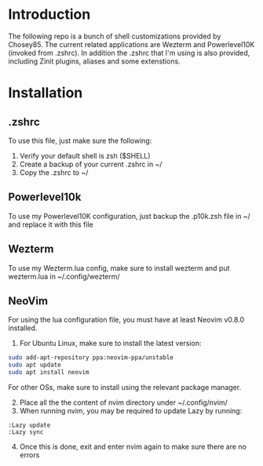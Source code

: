 # Introduction
The following repo is a bunch of shell customizations provided by Chosey85.
The current related applications are Wezterm and Powerlevel10K (invoked from .zshrc).
In addition the .zshrc that I'm using is also provided, including Zinit plugins, aliases and some extenstions.

# Installation
## .zshrc
To use this file, just make sure the following:
1. Verify your default shell is zsh ($SHELL)
2. Create a backup of your current .zshrc in ~/
3. Copy the .zshrc to ~/

## Powerlevel10k
To use my Powerlevel10K configuration, just backup the .p10k.zsh file in ~/ and replace it with this file

## Wezterm
To use my Wezterm.lua config, make sure to install wezterm and put wezterm.lua in ~/.config/wezterm/

## NeoVim
For using the lua configuration file, you must have at least Neovim v0.8.0 installed.
1. For Ubuntu Linux, make sure to install the latest version:
``` bash
sudo add-apt-repository ppa:neovim-ppa/unstable
sudo apt update
sudo apt install neovim
```
For other OSs, make sure to install using the relevant package manager.

2. Place all the the content of nvim directory under ~/.config/nvim/
3. When running nvim, you may be required to update Lazy by running:

```
:Lazy update
:Lazy sync
```
4. Once this is done, exit and enter nvim again to make sure there are no errors
